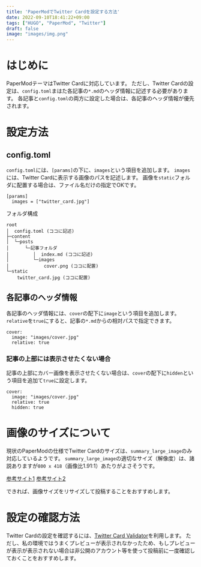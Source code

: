 ```yaml
---
title: 'PaperModでTwitter Cardを設定する方法'
date: 2022-09-10T18:41:22+09:00
tags: ["HUGO", "PaperMod", "Twitter"]
draft: false
image: "images/img.png"
---
```

# はじめに
PaperModテーマはTwitter Cardに対応しています。
ただし、Twitter Cardの設定は、`config.toml`まはた各記事の`*.md`のヘッダ情報に記述する必要があります。
各記事と`config.toml`の両方に設定した場合は、各記事のヘッダ情報が優先されます。

# 設定方法
## config.toml
`config.toml`には、`[params]`の下に、`images`という項目を追加します。
`images`には、Twitter Cardに表示する画像のパスを記述します。
画像を`static`フォルダに配置する場合は、ファイル名だけの指定でOKです。

```
[params]
  images = ["twitter_card.jpg"]
```

フォルダ構成
```
root
│  config.toml (ココに記述)
├─content
│  └─posts
│      └─記事フォルダ
│         │  index.md (ココに記述)
│         └─images
│             cover.png (ココに配置)
└─static
    twitter_card.jpg (ココに配置)
```

## 各記事のヘッダ情報
各記事のヘッダ情報には、`cover`の配下に`image`という項目を追加します。
`relative`を`true`にすると、記事の`*.md`からの相対パスで指定できます。

```
cover:
  image: "images/cover.jpg"
  relative: true
```

### 記事の上部には表示させたくない場合
記事の上部にカバー画像を表示させたくない場合は、`cover`の配下に`hidden`という項目を追加て`true`に設定します。
```
cover:
  image: "images/cover.jpg"
  relative: true
  hidden: true
```

# 画像のサイズについて

現状のPaperModの仕様でTwitter Cardのサイズは、`summary_large_image`のみ対応しているようです。
`summary_large_image`の適切なサイズ（解像度）は、諸説ありますが`800 x 418`（画像比1.91:1）あたりがよさそうです。

[参考サイト1](https://developer.twitter.com/en/docs/twitter-for-websites/cards/overview/summary-card-with-large-image)
[参考サイト2](https://developers.facebook.com/docs/sharing/best-practices)


できれば、画像サイズをリサイズして投稿することをおすすめします。

# 設定の確認方法
Twitter Cardの設定を確認するには、[Twitter Card Validator](https://cards-dev.twitter.com/validator)を利用します。
ただし、私の環境ではうまくプレビューが表示されなかったため、もしプレビューが表示が表示されない場合は非公開のアカウント等を使って投稿前に一度確認しておくことをおすすめします。

